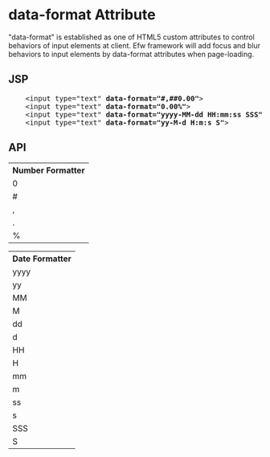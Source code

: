 <H1>data-format Attribute</H1>

"data-format" is established as one of HTML5 custom attributes to control behaviors of input elements at client.
Efw framework will add focus and blur behaviors to input elements by data-format attributes when page-loading.

<h2>JSP</h2>
<pre>
	&lt;input type=&quot;text&quot; <b>data-format="#,##0.00"</b>&gt;
	&lt;input type=&quot;text&quot; <b>data-format="0.00%"</b>&gt;
	&lt;input type=&quot;text&quot; <b>data-format="yyyy-MM-dd HH:mm:ss SSS"</b>&gt;
	&lt;input type=&quot;text&quot; <b>data-format="yy-M-d H:m:s S"</b>&gt;
</pre>

<h2>API</h2>
<table>
<tr><th>Number Formatter</th></tr>
<tr><td>0</td></tr>
<tr><td>#</td></tr>
<tr><td>,</td></tr>
<tr><td>.</td></tr>
<tr><td>%</td></tr>
</table>

<table>
<tr><th>Date Formatter</th></tr>
<tr><td>yyyy</td></tr>
<tr><td>yy</td></tr>
<tr><td>MM</td></tr>
<tr><td>M</td></tr>
<tr><td>dd</td></tr>
<tr><td>d</td></tr>
<tr><td>HH</td></tr>
<tr><td>H</td></tr>
<tr><td>mm</td></tr>
<tr><td>m</td></tr>
<tr><td>ss</td></tr>
<tr><td>s</td></tr>
<tr><td>SSS</td></tr>
<tr><td>S</td></tr>
</table>

